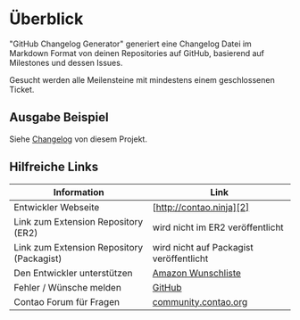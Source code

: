 # Überblick

"GitHub Changelog Generator" generiert eine Changelog Datei im Markdown Format
von deinen Repositories auf GitHub, basierend auf Milestones und dessen Issues.

Gesucht werden alle Meilensteine mit mindestens einem geschlossenen Ticket.


## Ausgabe Beispiel

Siehe [Changelog][1] von diesem Projekt.


## Hilfreiche Links

Information | Link
----------- | ----
Entwickler Webseite | [http://contao.ninja][2]
Link zum Extension Repository (ER2) | wird nicht im ER2 veröffentlicht
Link zum Extension Repository (Packagist) | wird nicht auf Packagist veröffentlicht
Den Entwickler unterstützen | [Amazon Wunschliste][3]
Fehler / Wünsche melden | [GitHub][4]
Contao Forum für Fragen | [community.contao.org][5]



[1]: https://github.com/BugBuster1701/bb_changelog_gen/blob/master/CHANGELOG.md
[2]: http://contao.ninja
[3]: http://www.amazon.de/wishlist/26HHEJOU03G76
[4]: https://github.com/BugBuster1701/bb_changelog_gen/issues
[5]: https://community.contao.org/de/forumdisplay.php?119-Sonstige-Erweiterungen
